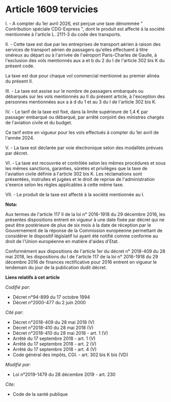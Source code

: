 # Article 1609 tervicies

I. - A compter du 1er avril 2026, est perçue une taxe dénommée " Contribution spéciale CDG-Express ", dont le produit est
affecté à la société mentionnée à l'article L. 2111-3 du code des transports.

II. - Cette taxe est due par les entreprises de transport aérien à raison des services de transport aérien de passagers
qu'elles effectuent à titre onéreux au départ ou à l'arrivée de l'aéroport Paris-Charles de Gaulle, à l'exclusion des vols
mentionnés aux a et b du 2 du I de l'article 302 bis K du présent code.

La taxe est due pour chaque vol commercial mentionné au premier alinéa du présent II.

III. - La taxe est assise sur le nombre de passagers embarqués ou débarqués sur les vols mentionnés au II du présent article,
à l'exception des personnes mentionnées aux a à d du 1 et au 3 du I de l'article 302 bis K.

IV. - Le tarif de la taxe est fixé, dans la limite supérieure de 1,4 € par passager embarqué ou débarqué, par arrêté conjoint
des ministres chargés de l'aviation civile et du budget.

Ce tarif entre en vigueur pour les vols effectués à compter du 1er avril de l'année 2024.

V. - La taxe est déclarée par voie électronique selon des modalités prévues par décret.

VI. - La taxe est recouvrée et contrôlée selon les mêmes procédures et sous les mêmes sanctions, garanties, sûretés et
privilèges que la taxe de l'aviation civile définie à l'article 302 bis K. Les réclamations sont présentées, instruites et
jugées et le droit de reprise de l'administration s'exerce selon les règles applicables à cette même taxe.

VII. - Le produit de la taxe est affecté à la société mentionnée au I.

**Nota:**

Aux termes de l'article 117 II de la loi n° 2016-1918 du 29 décembre 2016, les présentes dispositions entrent en vigueur à
une date fixée par décret qui ne peut être postérieure de plus de six mois à la date de réception par le Gouvernement de la
réponse de la Commission européenne permettant de considérer le dispositif législatif lui ayant été notifié comme conforme au
droit de l'Union européenne en matière d'aides d'Etat.

Conformément aux dispositions de l'article 1er du décret n° 2018-409 du 28 mai 2018, les dispositions du I de l'article 117
de la loi n° 2016-1918 du 29 décembre 2016 de finances rectificative pour 2016 entrent en vigueur le lendemain du jour de la
publication dudit décret.

**Liens relatifs à cet article**

_Codifié par_:

  - Décret n°94-899 du 17 octobre 1994
  - Décret n°2000-477 du 2 juin 2000

_Cité par_:

  - Décret n°2018-409 du 28 mai 2018 (V)
  - Décret n°2018-410 du 28 mai 2018 (V)
  - Décret n°2018-410 du 28 mai 2018 - art. 1 (V)
  - Arrêté du 17 septembre 2018 - art. 1 (V)
  - Arrêté du 17 septembre 2018 - art. 2 (V)
  - Arrêté du 17 septembre 2018 - art. 4 (V)
  - Code général des impôts, CGI. - art. 302 bis K bis (VD)

_Modifié par_:

  - Loi n°2019-1479 du 28 décembre 2019 - art. 230

_Cite_:

  - Code de la santé publique
